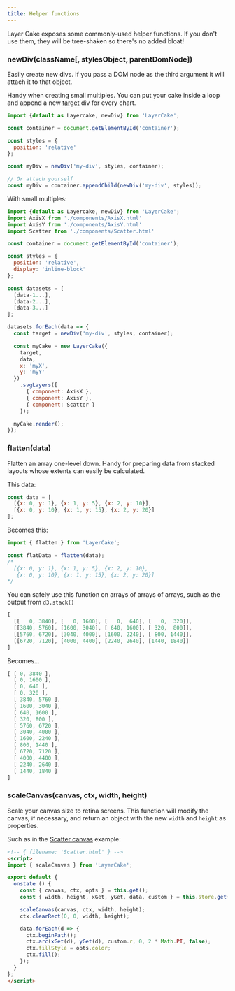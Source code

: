 ```yaml
---
title: Helper functions
---
```


Layer Cake exposes some commonly-used helper functions. If you don't use them, they will be tree-shaken so there's no added bloat!

### newDiv(className[, stylesObject, parentDomNode])

Easily create new divs. If you pass a DOM node as the third argument it will attach it to that object.

Handy when creating small multiples. You can put your cake inside a loop and append a new [target](#target) div for every chart.

```js
import {default as Layercake, newDiv} from 'LayerCake';

const container = document.getElementById('container');

const styles = {
  position: 'relative'
};

const myDiv = newDiv('my-div', styles, container);

// Or attach yourself
const myDiv = container.appendChild(newDiv('my-div', styles));
```

With small multiples:

```js
import {default as Layercake, newDiv} from 'LayerCake';
import AxisX from './components/AxisX.html'
import AxisY from './components/AxisY.html'
import Scatter from './components/Scatter.html'

const container = document.getElementById('container');

const styles = {
  position: 'relative',
  display: 'inline-block'
};

const datasets = [
  [data-1...],
  [data-2...],
  [data-3...]
];

datasets.forEach(data => {
  const target = newDiv('my-div', styles, container);

  const myCake = new LayerCake({
    target,
    data,
    x: 'myX',
    y: 'myY'
  })
    .svgLayers([
      { component: AxisX },
      { component: AxisY },
      { component: Scatter }
    ]);

  myCake.render();
});
```

### flatten(data)

Flatten an array one-level down. Handy for preparing data from stacked layouts whose extents can easily be calculated.

This data:

```js
const data = [
  [{x: 0, y: 1}, {x: 1, y: 5}, {x: 2, y: 10}],
  [{x: 0, y: 10}, {x: 1, y: 15}, {x: 2, y: 20}]
];
```

Becomes this:

```js
import { flatten } from 'LayerCake';

const flatData = flatten(data);
/*
  [{x: 0, y: 1}, {x: 1, y: 5}, {x: 2, y: 10},
   {x: 0, y: 10}, {x: 1, y: 15}, {x: 2, y: 20}]
*/
```

You can safely use this function on arrays of arrays of arrays, such as the output from `d3.stack()`

```js
[
  [[   0, 3840], [   0, 1600], [   0,  640], [   0,  320]],
  [[3840, 5760], [1600, 3040], [ 640, 1600], [ 320,  800]],
  [[5760, 6720], [3040, 4000], [1600, 2240], [ 800, 1440]],
  [[6720, 7120], [4000, 4400], [2240, 2640], [1440, 1840]]
]
```

Becomes...

```js
[ [ 0, 3840 ],
  [ 0, 1600 ],
  [ 0, 640 ],
  [ 0, 320 ],
  [ 3840, 5760 ],
  [ 1600, 3040 ],
  [ 640, 1600 ],
  [ 320, 800 ],
  [ 5760, 6720 ],
  [ 3040, 4000 ],
  [ 1600, 2240 ],
  [ 800, 1440 ],
  [ 6720, 7120 ],
  [ 4000, 4400 ],
  [ 2240, 2640 ],
  [ 1440, 1840 ]
]
```

### scaleCanvas(canvas, ctx, width, height)

Scale your canvas size to retina screens. This function will modify the canvas, if necessary, and return an object with the new `width` and `height` as properties.

Such as in the [Scatter canvas](/examples/Scatter) example:

```html
<!-- { filename: 'Scatter.html' } -->
<script>
import { scaleCanvas } from 'LayerCake';

export default {
  onstate () {
    const { canvas, ctx, opts } = this.get();
    const { width, height, xGet, yGet, data, custom } = this.store.get();

    scaleCanvas(canvas, ctx, width, height);
    ctx.clearRect(0, 0, width, height);

    data.forEach(d => {
      ctx.beginPath();
      ctx.arc(xGet(d), yGet(d), custom.r, 0, 2 * Math.PI, false);
      ctx.fillStyle = opts.color;
      ctx.fill();
    });
  }
};
</script>
```
